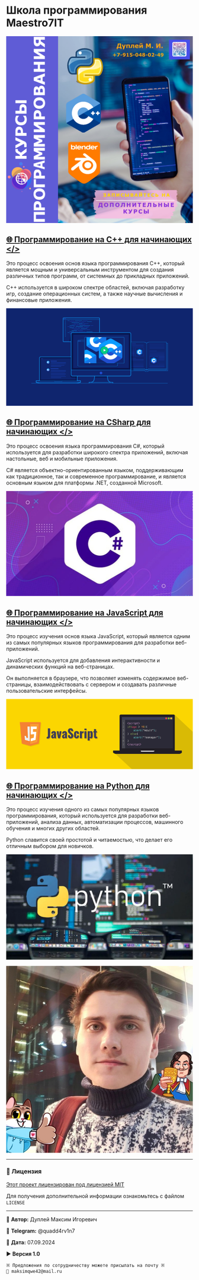 # Школа программирования Maestro7IT

<!-- ![maestro7it](img/logo_maestro7it.jpg) -->

![courses_booklet](img/courses_booklet.png)

## [🌐 Программирование на С++ для начинающих </>](https://github.com/QuadDarv1ne/maestro7it_education/tree/main/c_plus_plus)

Это процесс освоения основ языка программирования C++, который является мощным и универсальным инструментом для создания различных типов программ, от системных до прикладных приложений.

C++ используется в широком спектре областей, включая разработку игр, создание операционных систем, а также научные вычисления и финансовые приложения.

![c_plus_plus](img/c_plus_plus.png)

## [🌐 Программирование на СSharp для начинающих </>](https://github.com/QuadDarv1ne/maestro7it_education/tree/main/c_sharp)

Это процесс освоения языка программирования C#, который используется для разработки широкого спектра приложений, включая настольные, веб и мобильные приложения.

C# является объектно-ориентированным языком, поддерживающим как традиционное, так и современное программирование, и является основным языком для платформы .NET, созданной Microsoft.

![c_sharp](img/c_sharp.png)

## [🌐 Программирование на JavaScript для начинающих </>](https://github.com/QuadDarv1ne/maestro7it_education/tree/main/javascript)

Это процесс изучения основ языка JavaScript, который является одним из самых популярных языков программирования для разработки веб-приложений.

JavaScript используется для добавления интерактивности и динамических функций на веб-страницах.

Он выполняется в браузере, что позволяет изменять содержимое веб-страницы, взаимодействовать с сервером и создавать различные пользовательские интерфейсы.

![javascript](img/javascript.png)

## [🌐 Программирование на Python для начинающих </>](https://github.com/QuadDarv1ne/maestro7it_education/tree/main/python)

Это процесс изучения одного из самых популярных языков программирования, который используется для разработки веб-приложений, анализа данных, автоматизации процессов, машинного обучения и многих других областей.

Python славится своей простотой и читаемостью, что делает его отличным выбором для новичков.

![python](img/python.png)

![dupley_maxim_igorevich](img/DupleyMI.jpg)

---

### 📄 Лицензия

[Этот проект лицензирован под лицензией MIT](LICENCE)

Для получения дополнительной информации ознакомьтесь с файлом `LICENSE`

---

💼 **Автор:** Дуплей Максим Игоревич

📲 **Telegram:** @quadd4rv1n7

📅 **Дата:** 07.09.2024

▶️ **Версия 1.0**

```textline
※ Предложения по сотрудничеству можете присылать на почту ※
📧 maksimqwe42@mail.ru
```
